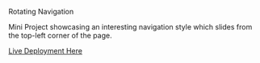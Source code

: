 Rotating Navigation 

Mini Project showcasing an interesting navigation style which slides from the top-left corner of the page.

[Live Deployment Here](https://rotating-nav11.netlify.app/)
